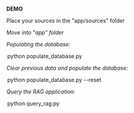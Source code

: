 **DEMO**

Place your sources in the "app/sources" folder

*Move into "app" folder*

*Populating the database:*

⁠ python populate_database.py ⁠

*Clear previous data and populate the database:*

⁠ python populate_database.py --reset ⁠

*Query the RAG application:*

⁠ python query_rag.py <INSERT QUESTION WITHIN DOUBLE QUOTES> ⁠
